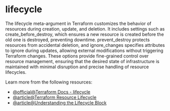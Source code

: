 # lifecycle

The lifecycle meta-argument in Terraform customizes the behavior of resources during creation, update, and deletion. It includes settings such as create_before_destroy, which ensures a new resource is created before the old one is destroyed, preventing downtime. prevent_destroy protects resources from accidental deletion, and ignore_changes specifies attributes to ignore during updates, allowing external modifications without triggering Terraform changes. These options provide fine-grained control over resource management, ensuring that the desired state of infrastructure is maintained with minimal disruption and precise handling of resource lifecycles.

Learn more from the following resources:

- [@official@Terraform Docs - lifecycle](https://developer.hashicorp.com/terraform/language/meta-arguments/lifecycle)
- [@article@Terraform Resource Lifecycle](https://spacelift.io/blog/terraform-resource-lifecycle)
- [@article@Understanding the Lifecycle Block](https://dev.to/pwd9000/terraform-understanding-the-lifecycle-block-4f6e)
